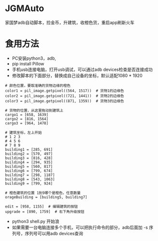 # JGMAuto
家国梦adb自动脚本，捡金币，升建筑，收橙色货，重启app刷新火车

# 食用方法

- PC安装python3，adb,
- pip install Pillow
- 手机usb连接电脑，打开usb调试，可以通过adb devices检查是否连接成功
- 修改脚本的下面部分，替换成自己设备的坐标，默认适配1080 * 1920

```
# 颜色位置，要取准确的货物边缘的橙色
color1 = pil_image.getpixel((564, 1517))  # 货物1的边缘色
color2 = pil_image.getpixel((721, 1441))  # 货物2的边缘色
color3 = pil_image.getpixel((871, 1359))  # 货物3的边缘色

# 货物的位置，从这里拖动到建筑上
cargo1 = [658, 1639]
cargo2 = [816, 1564]
cargo3 = [964, 1478]

# 建筑坐标，左上开始
# 1 2 3
# 4 5 6
# 7 8 9
building1 = [285, 691]
building2 = [570, 497]
building3 = [816, 428]
building4 = [294, 935]
building5 = [560, 817]
building6 = [799, 674]
building7 = [298, 1187]
building8 = [543, 1063]
building9 = [799, 924]

# 橙色建筑的位置 1到9哪个是橙色，任意数量
orageBuilding = [building5, building7]

edit = [958, 1155]  # 编辑建筑的按钮
upgrade = [890, 1759]  # 右下角升级按钮
```

- python3 shell.py 开始浪
- 如果需要一台电脑连接多个手机，可以把执行命令的部分，adb后面加 -s 序列号，序列号可以用adb devices查询

